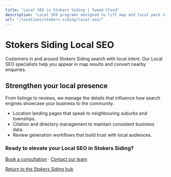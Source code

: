 ```yaml
---
title: "Local SEO in Stokers Siding | Tweed Cloud"
description: "Local SEO programs designed to lift map and local pack visibility for Stokers Siding businesses."
url: "/locations/stokers-siding/local-seo/"
---
```


# Stokers Siding Local SEO

Customers in and around Stokers Siding search with local intent. Our Local SEO specialists help you appear in map results and convert nearby enquiries.

## Strengthen your local presence

From listings to reviews, we manage the details that influence how search engines showcase your business to the community.

- Location landing pages that speak to neighbouring suburbs and townships.
- Citation and directory management to maintain consistent business data.
- Review generation workflows that build trust with local audiences.

### Ready to elevate your Local SEO in Stokers Siding?

[Book a consultation](/consultation/) · [Contact our team](/contact/)

[Return to the Stokers Siding hub](/locations/stokers-siding/)

